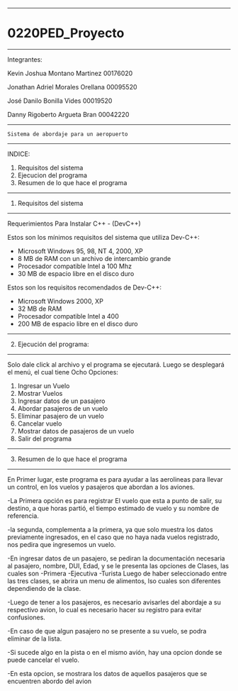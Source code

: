 _________________________________________________
# 0220PED_Proyecto
_________________________________________________
Integrantes:

Kevin Joshua Montano Martinez 00176020

Jonathan Adriel Morales Orellana 00095520

José Danilo Bonilla Vides 00019520

Danny Rigoberto Argueta Bran 00042220

__________________________________________________
    Sistema de abordaje para un aeropuerto
__________________________________________________
INDICE:

1) Requisitos del sistema
2) Ejecucion del programa
3) Resumen de lo que hace el programa
__________________________________________________
1) Requisitos del sistema
__________________________________________________

Requerimientos Para Instalar C++ - (DevC++) 

Estos son los mínimos requisitos del sistema que utiliza Dev-C++:

- Microsoft Windows 95, 98, NT 4, 2000, XP
- 8 MB de RAM con un archivo de intercambio grande
- Procesador compatible Intel a 100 Mhz
- 30 MB de espacio libre en el disco duro

 Estos son los requisitos recomendados de Dev-C++:

- Microsoft Windows 2000, XP
- 32 MB de RAM
- Procesador compatible Intel a 400
- 200 MB de espacio libre en el disco duro
__________________________________________________
2) Ejecución del programa:
__________________________________________________

Solo dale click al archivo y el programa se ejecutará. Luego se desplegará el menú, el cual tiene Ocho Opciones:
1.	Ingresar un Vuelo
2.  Mostrar Vuelos
3.	Ingresar datos de un pasajero
4.	Abordar pasajeros de un vuelo
5.	Eliminar pasajero de un vuelo
6.	Cancelar vuelo
7.	Mostrar datos de pasajeros de un vuelo
8.	Salir del programa

___________________________________________________
3) Resumen de lo que hace el programa
___________________________________________________

En Primer lugar, este programa es para ayudar a las aerolineas para llevar un control, en los vuelos y pasajeros que abordan a los aviones.

-La Primera opción es para registrar El vuelo que esta a punto de salir, su destino, a que horas partió, el tiempo estimado de vuelo y su nombre de referencia.

-la segunda, complementa a la primera, ya que solo muestra los datos previamente ingresados, en el caso que no haya nada vuelos registrado, nos pedira que ingresemos un vuelo.

-En ingresar datos de un pasajero, se pediran la documentación necesaria al pasajero, nombre, DUI, Edad, y se le presenta las opciones de Clases, las cuales son
-Primera
-Ejecutiva 
-Turista
Luego de haber seleccionado entre las tres clases, se abrira un menu de alimentos, lso cuales son diferentes dependiendo de la clase.

-Luego de tener a los pasajeros, es necesario avisarles del abordaje a su respectivo avion, lo cual es necesario hacer su registro para evitar confusiones.

-En caso de que algun pasajero no se presente a su vuelo, se podra eliminar de la lista.

-Si sucede algo en la pista o en el mismo avión, hay una opcion donde se puede cancelar el vuelo.

-En esta opcion, se mostrara los datos de aquellos pasajeros que se encuentren abordo del avion 





